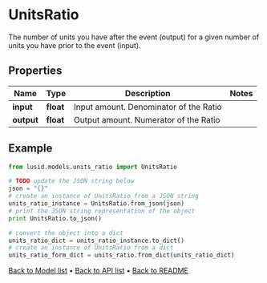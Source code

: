 # UnitsRatio

The number of units you have after the event (output) for a given number of units you have prior to the event (input).

## Properties
Name | Type | Description | Notes
------------ | ------------- | ------------- | -------------
**input** | **float** | Input amount.  Denominator of the Ratio | 
**output** | **float** | Output amount. Numerator of the Ratio | 

## Example

```python
from lusid.models.units_ratio import UnitsRatio

# TODO update the JSON string below
json = "{}"
# create an instance of UnitsRatio from a JSON string
units_ratio_instance = UnitsRatio.from_json(json)
# print the JSON string representation of the object
print UnitsRatio.to_json()

# convert the object into a dict
units_ratio_dict = units_ratio_instance.to_dict()
# create an instance of UnitsRatio from a dict
units_ratio_form_dict = units_ratio.from_dict(units_ratio_dict)
```
[Back to Model list](../README.md#documentation-for-models) &#8226; [Back to API list](../README.md#documentation-for-api-endpoints) &#8226; [Back to README](../README.md)


